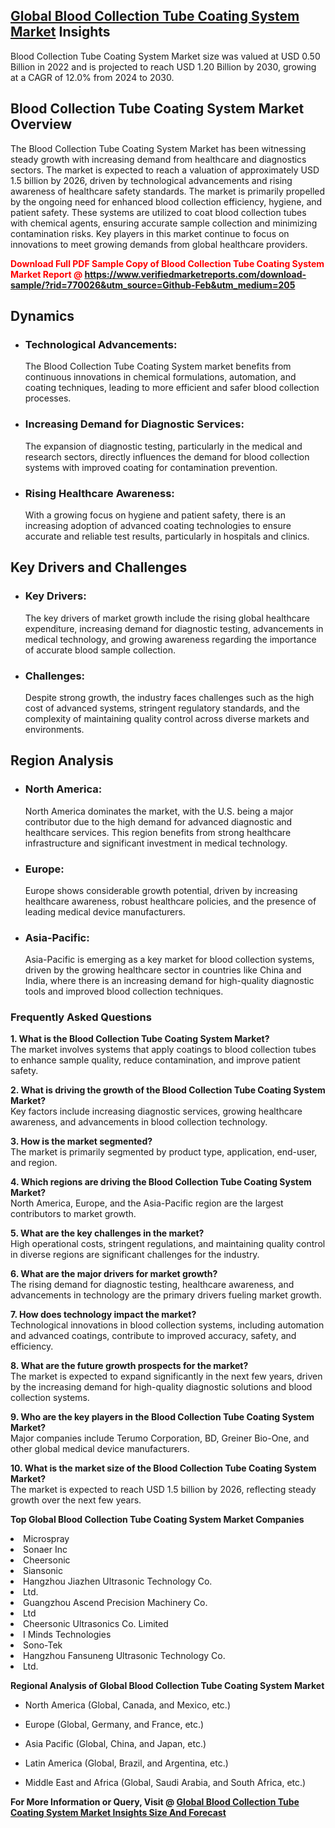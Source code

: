 <h2><a href="https://www.verifiedmarketreports.com/download-sample/?rid=770026&amp;utm_source=Github&amp;utm_medium=205" target="_blank">Global Blood Collection Tube Coating System Market</a> Insights</h2><p>Blood Collection Tube Coating System Market size was valued at USD 0.50 Billion in 2022 and is projected to reach USD 1.20 Billion by 2030, growing at a CAGR of 12.0% from 2024 to 2030.</p><p> <h2>Blood Collection Tube Coating System Market Overview</h2> <p>The Blood Collection Tube Coating System Market has been witnessing steady growth with increasing demand from healthcare and diagnostics sectors. The market is expected to reach a valuation of approximately USD 1.5 billion by 2026, driven by technological advancements and rising awareness of healthcare safety standards. The market is primarily propelled by the ongoing need for enhanced blood collection efficiency, hygiene, and patient safety. These systems are utilized to coat blood collection tubes with chemical agents, ensuring accurate sample collection and minimizing contamination risks. Key players in this market continue to focus on innovations to meet growing demands from global healthcare providers.</p> <p><b><p><span class=""><span style="color: #ff0000;"><strong>Download Full PDF Sample Copy of Blood Collection Tube Coating System Market Report</strong> @ </span><a href="https://www.verifiedmarketreports.com/download-sample/?rid=770026&amp;utm_source=Github-Feb&amp;utm_medium=205" target="_blank">https://www.verifiedmarketreports.com/download-sample/?rid=770026&amp;utm_source=Github-Feb&amp;utm_medium=205</a></span></p></b></p> <h2>Dynamics</h2> <ul> <li><h3>Technological Advancements:</h3> The Blood Collection Tube Coating System market benefits from continuous innovations in chemical formulations, automation, and coating techniques, leading to more efficient and safer blood collection processes.</li> <li><h3>Increasing Demand for Diagnostic Services:</h3> The expansion of diagnostic testing, particularly in the medical and research sectors, directly influences the demand for blood collection systems with improved coating for contamination prevention.</li> <li><h3>Rising Healthcare Awareness:</h3> With a growing focus on hygiene and patient safety, there is an increasing adoption of advanced coating technologies to ensure accurate and reliable test results, particularly in hospitals and clinics.</li> </ul> <h2>Key Drivers and Challenges</h2> <ul> <li><h3>Key Drivers:</h3> The key drivers of market growth include the rising global healthcare expenditure, increasing demand for diagnostic testing, advancements in medical technology, and growing awareness regarding the importance of accurate blood sample collection.</li> <li><h3>Challenges:</h3> Despite strong growth, the industry faces challenges such as the high cost of advanced systems, stringent regulatory standards, and the complexity of maintaining quality control across diverse markets and environments.</li> </ul> <h2>Region Analysis</h2> <ul> <li><h3>North America:</h3> North America dominates the market, with the U.S. being a major contributor due to the high demand for advanced diagnostic and healthcare services. This region benefits from strong healthcare infrastructure and significant investment in medical technology.</li> <li><h3>Europe:</h3> Europe shows considerable growth potential, driven by increasing healthcare awareness, robust healthcare policies, and the presence of leading medical device manufacturers.</li> <li><h3>Asia-Pacific:</h3> Asia-Pacific is emerging as a key market for blood collection systems, driven by the growing healthcare sector in countries like China and India, where there is an increasing demand for high-quality diagnostic tools and improved blood collection techniques.</li> </ul> <h3>Frequently Asked Questions</h3> <p><b>1. What is the Blood Collection Tube Coating System Market?</b><br>The market involves systems that apply coatings to blood collection tubes to enhance sample quality, reduce contamination, and improve patient safety.</p> <p><b>2. What is driving the growth of the Blood Collection Tube Coating System Market?</b><br>Key factors include increasing diagnostic services, growing healthcare awareness, and advancements in blood collection technology.</p> <p><b>3. How is the market segmented?</b><br>The market is primarily segmented by product type, application, end-user, and region.</p> <p><b>4. Which regions are driving the Blood Collection Tube Coating System Market?</b><br>North America, Europe, and the Asia-Pacific region are the largest contributors to market growth.</p> <p><b>5. What are the key challenges in the market?</b><br>High operational costs, stringent regulations, and maintaining quality control in diverse regions are significant challenges for the industry.</p> <p><b>6. What are the major drivers for market growth?</b><br>The rising demand for diagnostic testing, healthcare awareness, and advancements in technology are the primary drivers fueling market growth.</p> <p><b>7. How does technology impact the market?</b><br>Technological innovations in blood collection systems, including automation and advanced coatings, contribute to improved accuracy, safety, and efficiency.</p> <p><b>8. What are the future growth prospects for the market?</b><br>The market is expected to expand significantly in the next few years, driven by the increasing demand for high-quality diagnostic solutions and blood collection systems.</p> <p><b>9. Who are the key players in the Blood Collection Tube Coating System Market?</b><br>Major companies include Terumo Corporation, BD, Greiner Bio-One, and other global medical device manufacturers.</p> <p><b>10. What is the market size of the Blood Collection Tube Coating System Market?</b><br>The market is expected to reach USD 1.5 billion by 2026, reflecting steady growth over the next few years.</p> </p><p><strong>Top Global Blood Collection Tube Coating System Market Companies</strong></p><div data-test-id=""><p><li>Microspray</li><li> Sonaer Inc</li><li> Cheersonic</li><li> Siansonic</li><li> Hangzhou Jiazhen Ultrasonic Technology Co.</li><li> Ltd.</li><li> Guangzhou Ascend Precision Machinery Co.</li><li> Ltd</li><li> Cheersonic Ultrasonics Co. Limited</li><li> I Minds Technologies</li><li> Sono-Tek</li><li> Hangzhou Fansuneng Ultrasonic Technology Co.</li><li> Ltd.</li></p><div><strong>Regional Analysis of&nbsp;Global Blood Collection Tube Coating System Market</strong></div><ul><li dir="ltr"><p dir="ltr">North America&nbsp;(Global, Canada, and Mexico, etc.)</p></li><li dir="ltr"><p dir="ltr">Europe (Global, Germany, and France, etc.)</p></li><li dir="ltr"><p dir="ltr">Asia Pacific&nbsp;(Global, China, and Japan, etc.)</p></li><li dir="ltr"><p dir="ltr">Latin America&nbsp;(Global, Brazil, and Argentina, etc.)</p></li><li dir="ltr">Middle East and Africa&nbsp;(Global, Saudi Arabia, and South Africa, etc.)</li></ul><p><strong>For More Information or Query, Visit @&nbsp;</strong><strong><a href="https://www.verifiedmarketreports.com/product/blood-collection-tube-coating-system-market/?utm_source=Github&amp;utm_medium=205" target="_blank">Global Blood Collection Tube Coating System Market Insights Size And Forecast</a></strong></p></div>

